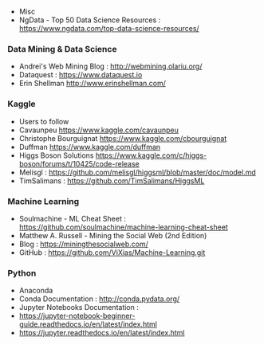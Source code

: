 
* Misc
 * NgData - Top 50 Data Science Resources : https://www.ngdata.com/top-data-science-resources/

### Data Mining & Data Science

* Andrei's Web Mining Blog : http://webmining.olariu.org/
* Dataquest : https://www.dataquest.io
* Erin Shellman http://www.erinshellman.com/

### Kaggle

* Users to follow
 * Cavaunpeu https://www.kaggle.com/cavaunpeu
 * Christophe Bourguignat https://www.kaggle.com/cbourguignat
 * Duffman https://www.kaggle.com/duffman
* Higgs Boson Solutions https://www.kaggle.com/c/higgs-boson/forums/t/10425/code-release
 * Melisgl : https://github.com/melisgl/higgsml/blob/master/doc/model.md
 * TimSalimans : https://github.com/TimSalimans/HiggsML

### Machine Learning

* Soulmachine - ML Cheat Sheet : https://github.com/soulmachine/machine-learning-cheat-sheet
* Matthew A. Russell - Mining the Social Web (2nd Edition)
 * Blog : https://miningthesocialweb.com/
 * GitHub : https://github.com/ViXias/Machine-Learning.git

### Python

* Anaconda
 * Conda Documentation : http://conda.pydata.org/
 * Jupyter Notebooks Documentation : 
  * https://jupyter-notebook-beginner-guide.readthedocs.io/en/latest/index.html
  * https://jupyter.readthedocs.io/en/latest/index.html
